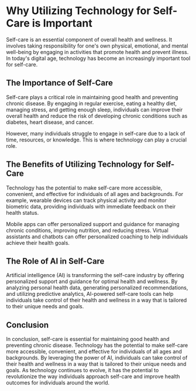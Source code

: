 Why Utilizing Technology for Self-Care is Important
============================================================================

Self-care is an essential component of overall health and wellness. It involves taking responsibility for one's own physical, emotional, and mental well-being by engaging in activities that promote health and prevent illness. In today's digital age, technology has become an increasingly important tool for self-care.

The Importance of Self-Care
---------------------------

Self-care plays a critical role in maintaining good health and preventing chronic disease. By engaging in regular exercise, eating a healthy diet, managing stress, and getting enough sleep, individuals can improve their overall health and reduce the risk of developing chronic conditions such as diabetes, heart disease, and cancer.

However, many individuals struggle to engage in self-care due to a lack of time, resources, or knowledge. This is where technology can play a crucial role.

The Benefits of Utilizing Technology for Self-Care
--------------------------------------------------

Technology has the potential to make self-care more accessible, convenient, and effective for individuals of all ages and backgrounds. For example, wearable devices can track physical activity and monitor biometric data, providing individuals with immediate feedback on their health status.

Mobile apps can offer personalized support and guidance for managing chronic conditions, improving nutrition, and reducing stress. Virtual assistants and chatbots can offer personalized coaching to help individuals achieve their health goals.

The Role of AI in Self-Care
---------------------------

Artificial intelligence (AI) is transforming the self-care industry by offering personalized support and guidance for optimal health and wellness. By analyzing personal health data, generating personalized recommendations, and utilizing predictive analytics, AI-powered self-care tools can help individuals take control of their health and wellness in a way that is tailored to their unique needs and goals.

Conclusion
----------

In conclusion, self-care is essential for maintaining good health and preventing chronic disease. Technology has the potential to make self-care more accessible, convenient, and effective for individuals of all ages and backgrounds. By leveraging the power of AI, individuals can take control of their health and wellness in a way that is tailored to their unique needs and goals. As technology continues to evolve, it has the potential to revolutionize the way individuals approach self-care and improve health outcomes for individuals around the world.

